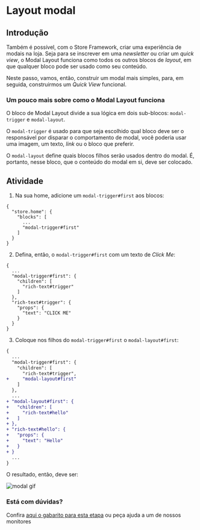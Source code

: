   # Layout modal

## Introdução

Também é possível, com o Store Framework, criar uma experiência de modais na loja. Seja para se inscrever em uma _newsletter_ ou criar um _quick view_, o Modal Layout funciona como todos os outros blocos de _layout_, em que qualquer bloco pode ser usado como seu conteúdo. 
 
Neste passo, vamos, então, construir um modal mais simples, para, em seguida, construirmos um _Quick View_ funcional. 

### Um pouco mais sobre como o Modal Layout funciona

O bloco de Modal Layout divide a sua lógica em dois sub-blocos: `modal-trigger` e `modal-layout`. 

O `modal-trigger` é usado para que seja escolhido qual bloco deve ser o responsável por disparar o comportamento de modal, você poderia usar uma imagem, um texto, _link_ ou o bloco que preferir.

O `modal-layout` define quais blocos filhos serão usados dentro do modal. É, portanto, nesse bloco, que o conteúdo do modal em si, deve ser colocado. 

## Atividade

1. Na sua home, adicione um `modal-trigger#first` aos blocos: 

```
{
  "store.home": {
    "blocks": [
      ...
      "modal-trigger#first"
    ]
  }
}
```

2. Defina, então, o `modal-trigger#first` com um texto de _Click Me_: 

```
{ 
  ...
  "modal-trigger#first": {
    "children": [
      "rich-text#trigger"
    ]
  },
  "rich-text#trigger": { 
    "props": {
      "text": "CLICK ME"
    }
  }
}
```

3. Coloque nos filhos do `modal-trigger#first` o `modal-layout#first`: 

```diff
{ 
  ...
  "modal-trigger#first": {
    "children": [
      "rich-text#trigger",
+     "modal-layout#first"
    ]
  },
  ...
+ "modal-layout#first": {
+   "children": [
+     "rich-text#hello"
+   ]
+ },
+ "rich-text#hello": { 
+   "props": {
+     "text": "Hello"
+   }
+ }
  ...
}
```

O resultado, então, deve ser: 

![modal gif](https://user-images.githubusercontent.com/18701182/90183287-9f3c2b00-dd89-11ea-924d-6195465ffd25.gif)


  ### Está com dúvidas?

  Confira [aqui o gabarito para esta etapa](https://vtex-enterprise-group.readme.io/learning/docs/course-layout-blocks-step06modal-layout-answersheet) ou peça ajuda a um de nossos monitores